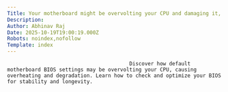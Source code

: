 ```yaml
---
Title: Your motherboard might be overvolting your CPU and damaging it, here's how to check
Description: 
Author: Abhinav Raj
Date: 2025-10-19T19:00:19.000Z
Robots: noindex,nofollow
Template: index
---
```


                                            Discover how default motherboard BIOS settings may be overvolting your CPU, causing overheating and degradation. Learn how to check and optimize your BIOS for stability and longevity.
                                        
